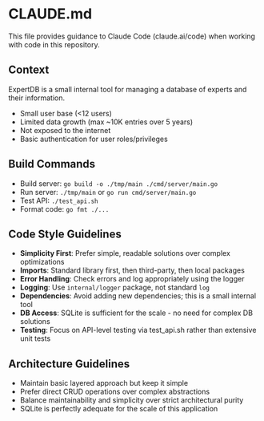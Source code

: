 # CLAUDE.md

This file provides guidance to Claude Code (claude.ai/code) when working with code in this repository.

## Context
ExpertDB is a small internal tool for managing a database of experts and their information. 
- Small user base (<12 users)
- Limited data growth (max ~10K entries over 5 years)
- Not exposed to the internet
- Basic authentication for user roles/privileges

## Build Commands
- Build server: `go build -o ./tmp/main ./cmd/server/main.go`
- Run server: `./tmp/main` or `go run cmd/server/main.go`
- Test API: `./test_api.sh`
- Format code: `go fmt ./...`

## Code Style Guidelines
- **Simplicity First**: Prefer simple, readable solutions over complex optimizations
- **Imports**: Standard library first, then third-party, then local packages
- **Error Handling**: Check errors and log appropriately using the logger
- **Logging**: Use `internal/logger` package, not standard `log`
- **Dependencies**: Avoid adding new dependencies; this is a small internal tool
- **DB Access**: SQLite is sufficient for the scale - no need for complex DB solutions
- **Testing**: Focus on API-level testing via test_api.sh rather than extensive unit tests

## Architecture Guidelines
- Maintain basic layered approach but keep it simple
- Prefer direct CRUD operations over complex abstractions
- Balance maintainability and simplicity over strict architectural purity
- SQLite is perfectly adequate for the scale of this application